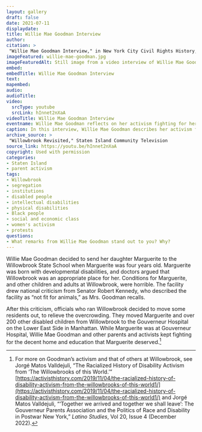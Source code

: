 ```yaml
---
layout: gallery
draft: false
date: 2021-07-11
displaydate: 
title: Willie Mae Goodman Interview
author: 
citation: >
 "Willie Mae Goodman Interview," in New York City Civil Rights History, Accessed: [Month Day, Year], https://nyccivilrightshistory.org/site-preview/topics/black-latina-women/gouverneur-parents-association/willie-mae-goodman.
imageFeatured: willie-mae-goodman.jpg
imageFeaturedAlt: Still image from a video interview of Willie Mae Goodman, an older black woman.
embed: 
embedTitle: Willie Mae Goodman Interview
text: 
mapembed: 
audio: 
audioTitle: 
video: 
  srcType: youtube
  srcLink: hInnet2nXaA
videoTitle: Willie Mae Goodman Interview
eventname: Willie Mae Goodman reflects on her activism fighting for her daughter Marguerite and other disabled children and adults.  
caption: In this interview, Willie Mae Goodman describes her activism fighting for her daughter Marguerite and other disabled children and adults.
archive_source: >
 "Willowbrook Revisited," Staten Island Community Television
source_link: https://youtu.be/hInnet2nXaA
copyright: Used with permission
categories: 
- Staten Island
- parent activism
tags: 
- Willowbrook
- segregation
- institutions
- disabled people
- intellectual disabilities
- physical disabilities
- Black people
- social and economic class
- women's activism
- protests
questions: 
- What remarks from Willie Mae Goodman stand out to you? Why?
---
```


Willie Mae Goodman decided to send her daughter Marguerite to the Willowbrook State School when Marguerite was four years old. Marguerite was born with developmental disabilities, and doctors argued that Willowbrook was an appropriate place for her.
Conditions for Marguerite, and other children and adults at Willowbrook, were horrible. The facility drew national criticism from Senator Robert Kennedy, who described the facility as “not fit for animals,” as Mrs. Goodman recalls.  

After this criticism, officials who ran Willowbrook decided to move some residents out, to relieve the overcrowding. They moved Marguerite and over 200 other disabled children from Willowbrook to the Gouverneur Hospital on the Lower East Side in Manhattan.  While Marguerite was at Gouverneur Hospital, Willie Mae Goodman and other parents and activists kept fighting for the decent home and education that Marguerite deserved.[^1]

[^1]: For more on Goodman’s activism and that of others at Willowbrook, see Jorgé Matos Valldejuli, “The Racialized History of Disability Activism from ‘The Willowbrooks of this World.’” [https://activisthistory.com/2019/11/04/the-racialized-history-of-disability-activism-from-the-willowbrooks-of-this-world1/](https://activisthistory.com/2019/11/04/the-racialized-history-of-disability-activism-from-the-willowbrooks-of-this-world1/) and Jorgé Matos Valldejuli, “‘Together we arrived and together we shall leave’: The Gouverneur Parents Association and the Politics of Race and Disability in Postwar New York,” *Latino Studies*, Vol 20, Issue 4 (December 2022).

